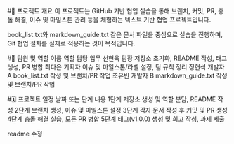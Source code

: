 #📝 프로젝트 개요
이 프로젝트는 GitHub 기반 협업 실습을 통해 브랜치, 커밋, PR, 충돌 해결, 이슈 및 마일스톤 관리 등을 체험하는 텍스트 기반 협업 프로젝트입니다.

book_list.txt와 markdown_guide.txt 같은 문서 파일을 중심으로 실습을 진행하며, Git 협업 절차를 실제로 적용하는 것이 목적입니다.

#👥 팀원 및 역할
이름	역할	담당 업무
선현욱	팀장	저장소 초기화, README 작성, 태그 생성, PR 병합
최다은	기획자	이슈 및 마일스톤/라벨 설정, 팀 규칙 정리
정현석	개발자 A	book_list.txt 작성 및 브랜치/PR 작업
조유빈	개발자 B	markdown_guide.txt 작성 및 브랜치/PR 작업

#🗓️ 프로젝트 일정
날짜 또는 단계	내용
1단계	저장소 생성 및 역할 분담, README 작성
2단계	브랜치 생성, 이슈 및 마일스톤 설정
3단계	각자 문서 작성 후 커밋 및 PR 생성
4단계	충돌 해결 실습, 모든 PR 병합
5단계	태그(v1.0.0) 생성 및 회고 작성, 과제 제출


readme 수정
